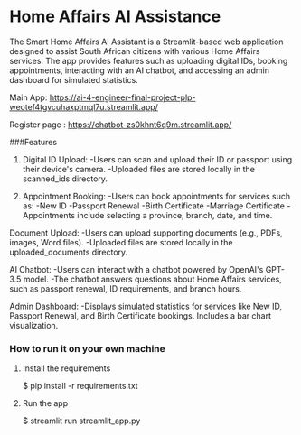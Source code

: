 # Home Affairs AI Assistance
The Smart Home Affairs AI Assistant is a Streamlit-based web application designed to assist South African citizens with various Home Affairs services. The app provides features such as uploading digital IDs, booking appointments, interacting with an AI chatbot, and accessing an admin dashboard for simulated statistics.

Main App: https://ai-4-engineer-final-project-plp-weotef4tgvcuhaxptmql7u.streamlit.app/


Register page : https://chatbot-zs0khnt6q9m.streamlit.app/


###Features


1. Digital ID Upload:
-Users can scan and upload their ID or passport using their device's camera.
-Uploaded files are stored locally in the scanned_ids directory.


2. Appointment Booking:
-Users can book appointments for services such as:
-New ID
-Passport Renewal
-Birth Certificate
-Marriage Certificate
-Appointments include selecting a province, branch, date, and time.


Document Upload:
-Users can upload supporting documents (e.g., PDFs, images, Word files).
-Uploaded files are stored locally in the uploaded_documents directory.


AI Chatbot:
-Users can interact with a chatbot powered by OpenAI's GPT-3.5 model.
-The chatbot answers questions about Home Affairs services, such as passport renewal, ID requirements, and branch hours.


Admin Dashboard:
-Displays simulated statistics for services like New ID, Passport Renewal, and Birth Certificate bookings.
Includes a bar chart visualization.

### How to run it on your own machine

1. Install the requirements

   $ pip install -r requirements.txt
   

2. Run the app
   
   $ streamlit run streamlit_app.py
   

